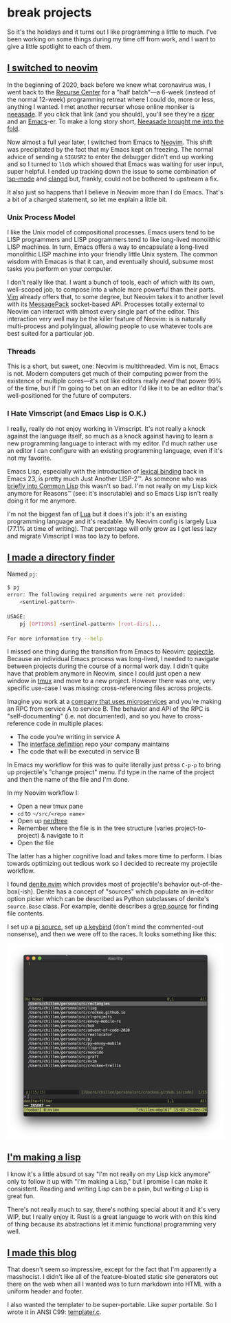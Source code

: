# break projects

So it's the holidays and it turns out I like programming a little to much. I've been working on some things during my time off from work, and I want to give a little spotlight to each of them.

## [I switched to neovim](https://github.com/crockeo/nvim)

In the beginning of 2020, back before we knew what coronavirus was, I went back to the [Recurse Center](https://recurse.com) for a "half batch"&mdash;a 6-week (instead of the normal 12-week) programming retreat where I could do, more or less, anything I wanted. I met another recurser whose online moniker is [neeasade](https://neeasade.net/). If you click that link (and you should), you'll see they're a [ricer](https://www.reddit.com/r/unixporn/comments/3iy3wd/stupid_question_what_is_ricing/) and an [Emacs](https://emacs.sexy/)-er. To make a long story short, [Neeasade brought me into the fold](https://github.com/crockeo/.emacs.d).

Now almost a full year later, I switched from Emacs to [Neovim](https://neovim.io/). This shift was precipitated by the fact that my Emacs kept on freezing. The normal advice of sending a `SIGUSR2` to enter the debugger didn't end up working and so I turned to `lldb` which showed that Emacs was waiting for user input, super helpful. I ended up tracking down the issue to some combination of [lsp-mode](https://github.com/emacs-lsp/lsp-mode) and [clangd](https://clangd.llvm.org/) but, frankly, could not be bothered to upstream a fix.

It also just so happens that I believe in Neovim more than I do Emacs. That's a bit of a charged statement, so let me explain a little bit.

### Unix Process Model

I like the Unix model of compositional processes. Emacs users tend to be LISP programmers and LISP programmers tend to like long-lived monolithic LISP machines. In turn, Emacs offers a way to encapsulate a long-lived monolithic LISP machine into your friendly little Unix system. The common wisdom with Emacas is that it can, and eventually should, subsume most tasks you perform on your computer.

I don't really like that. I want a bunch of tools, each of which with its own, well-scoped job, to compose into a whole more powerful than their parts. [Vim](https://www.vim.org/) already offers that, to some degree, but Neovim takes it to another level with its [MessagePack](https://msgpack.org/) socket-based API. Processes totally external to Neovim can interact with almost every single part of the editor. This interaction very well may be the killer feature of Neovim: is is naturally multi-process and polylingual, allowing people to use whatever tools are best suited for a particular job.

### Threads

This is a short, but sweet, one: Neovim is multithreaded. Vim is not, Emacs is not. Modern computers get much of their computing power from the existence of multiple cores&mdash;it's not like editors really _need_ that power 99% of the time, but if I'm going to bet on an editor I'd like it to be an editor that's well-positioned for the future of computers.

### I Hate Vimscript (and Emacs Lisp is O.K.)

I really, really do not enjoy working in Vimscript. It's not really a knock against the language itself, so much as a knock against having to learn a new programming language to interact with my editor. I'd much rather use an editor I can configure with an existing programming language, even if it's not my favorite.

Emacs Lisp, especially with the introduction of [lexical binding](https://www.gnu.org/software/emacs/manual/html_node/elisp/Lexical-Binding.html) back in Emacs 23, is pretty much Just Another LISP-2™. As someone who was [briefly into Common Lisp](https://github.com/crockeo/cl-projects) this wasn't so bad. I'm not really on my Lisp kick anymore for Reasons™ (see: it's inscrutable) and so Emacs Lisp isn't really doing it for me anymore.

I'm not the biggest fan of [Lua](https://www.lua.org/) but it does it's job: it's an existing programming language and it's readable. My Neovim config is largely Lua (77.1% at time of writing). That percentage will only grow as I get less lazy and migrate Vimscript I was too lazy to before.

## [I made a directory finder](https://github.com/crockeo/pj)

Named `pj`:

```bash
$ pj
error: The following required arguments were not provided:
    <sentinel-pattern>

USAGE:
    pj [OPTIONS] <sentinel-pattern> [root-dirs]...

For more information try --help
```

I missed one thing during the transition from Emacs to Neovim: [projectile](https://github.com/bbatsov/projectile). Because an individual Emacs process was long-lived, I needed to navigate between projects during the course of a normal work day. I didn't quite have that problem anymore in Neovim, since I could just open a new window in [tmux](https://github.com/tmux/tmux) and move to a new project. However there was one, very specific use-case I was missing: cross-referencing files across projects.

Imagine you work at a [company that uses microservices](https://www.lyft.com/) and you're making an RPC from service A to service B. The behavior and API of the RPC is "self-documenting" (i.e. not documented), and so you have to cross-reference code in multiple places:

* The code you're writing in service A
* The [interface definition](https://en.wikipedia.org/wiki/Interface_description_language) repo your company maintains
* The code that will be executed in service B

In Emacs my workflow for this was to quite literally just press `C-p-p` to bring up projectile's "change project" menu. I'd type in the name of the project and then the name of the file and I'm done.

In my Neovim workflow I:

* Open a new tmux pane
* `cd` to `~/src/<repo name>`
* Open up [nerdtree](https://github.com/preservim/nerdtree)
* Remember where the file is in the tree structure (varies project-to-project) & navigate to it
* Open the file

The latter has a higher cognitive load and takes more time to perform. I bias towards optimizing out tedious work so I decided to recreate my projectile workflow.

I found [denite.nvim](https://github.com/Shougo/denite.nvim) which provides most of projectile's behavior out-of-the-box(-ish). Denite has a concept of "sources" which populate an in-editor option picker which can be described as Python subclasses of denite's `source.Base` class. For example, denite describes a [grep source](https://github.com/Shougo/denite.nvim/blob/12a9b5456f5a4600afeb0ba284ce1098bd35e501/rplugin/python3/denite/source/grep.py) for finding file contents.

I set up a [pj source](https://github.com/crockeo/nvim/blob/main/rplugin/python3/denite/source/pj.py), set up [a keybind](https://github.com/crockeo/nvim/blob/6e19018c9a4d015aaed3dab40b8ce7efee59a60f/lua/plug_config/denite.lua#L36) (don't mind the commented-out nonsense), and then we were off to the races. It looks something like this:

![](res/blogs/break-projects/denite-example.png)

## [I'm making a lisp](https://github.com/crockeo/lisp-rs)

I know it's a little absurd ot say "I'm not really on my Lisp kick anymore" only to follow it up with "I'm making a Lisp," but I promise I can make it consistent. Reading and writing Lisp can be a pain, but writing _a_ Lisp is great fun.

There's not really much to say, there's nothing special about it and it's very WIP, but I really enjoy it. Rust is a great language to work with on this kind of thing because its abstractions let it mimic functional programming very well.

## [I made this blog](https://github.com/crockeo/crockeo.github.io)

That doesn't seem so impressive, except for the fact that I'm apparently a masshocist. I didn't like all of the feature-bloated static site generators out there on the web when all I wanted was to turn markdown into HTML with a uniform header and footer.

I also wanted the templater to be super-portable. Like _super_ portable. So I wrote it in ANSI C99: [templater.c](https://github.com/crockeo/crockeo.github.io/blob/master/code/templater.c).